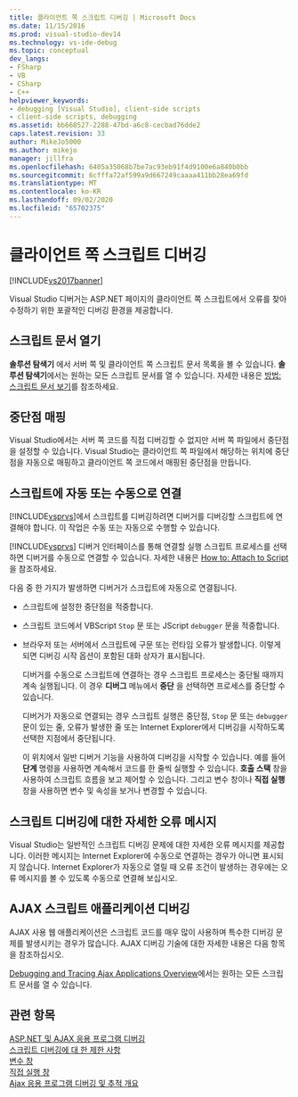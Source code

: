```yaml
---
title: 클라이언트 쪽 스크립트 디버깅 | Microsoft Docs
ms.date: 11/15/2016
ms.prod: visual-studio-dev14
ms.technology: vs-ide-debug
ms.topic: conceptual
dev_langs:
- FSharp
- VB
- CSharp
- C++
helpviewer_keywords:
- debugging [Visual Studio], client-side scripts
- client-side scripts, debugging
ms.assetid: bb668527-2288-47bd-a6c8-cecbad76dde2
caps.latest.revision: 33
author: MikeJo5000
ms.author: mikejo
manager: jillfra
ms.openlocfilehash: 6405a35068b7be7ac93eb91f4d9100e6a840b0bb
ms.sourcegitcommit: 6cfffa72af599a9d667249caaaa411bb28ea69fd
ms.translationtype: MT
ms.contentlocale: ko-KR
ms.lasthandoff: 09/02/2020
ms.locfileid: "65702375"
---
```

# <a name="client-side-script-debugging"></a>클라이언트 쪽 스크립트 디버깅
[!INCLUDE[vs2017banner](../includes/vs2017banner.md)]

Visual Studio 디버거는 ASP.NET 페이지의 클라이언트 쪽 스크립트에서 오류를 찾아 수정하기 위한 포괄적인 디버깅 환경을 제공합니다.  
  
## <a name="opening-script-documents"></a>스크립트 문서 열기  
 **솔루션 탐색기** 에서 서버 쪽 및 클라이언트 쪽 스크립트 문서 목록을 볼 수 있습니다. **솔루션 탐색기**에서는 원하는 모든 스크립트 문서를 열 수 있습니다. 자세한 내용은 [방법: 스크립트 문서 보기](../debugger/how-to-view-script-documents.md)를 참조하세요.  
  
## <a name="breakpoint-mapping"></a>중단점 매핑  
 Visual Studio에서는 서버 쪽 코드를 직접 디버깅할 수 없지만 서버 쪽 파일에서 중단점을 설정할 수 있습니다. Visual Studio는 클라이언트 쪽 파일에서 해당하는 위치에 중단점을 자동으로 매핑하고 클라이언트 쪽 코드에서 매핑된 중단점을 만듭니다.  
  
## <a name="manually-or-automatically-attaching-to-script"></a>스크립트에 자동 또는 수동으로 연결  
 [!INCLUDE[vsprvs](../includes/vsprvs-md.md)]에서 스크립트를 디버깅하려면 디버거를 디버깅할 스크립트에 연결해야 합니다. 이 작업은 수동 또는 자동으로 수행할 수 있습니다.  
  
 [!INCLUDE[vsprvs](../includes/vsprvs-md.md)] 디버거 인터페이스를 통해 연결할 실행 스크립트 프로세스를 선택하면 디버거를 수동으로 연결할 수 있습니다. 자세한 내용은 [How to: Attach to Script](../debugger/how-to-attach-to-script.md)을 참조하세요.  
  
 다음 중 한 가지가 발생하면 디버거가 스크립트에 자동으로 연결됩니다.  
  
- 스크립트에 설정한 중단점을 적중합니다.  
  
- 스크립트 코드에서 VBScript `Stop` 문 또는 JScript `debugger` 문을 적중합니다.  
  
- 브라우저 또는 서버에서 스크립트에 구문 또는 런타임 오류가 발생합니다. 이렇게 되면 디버깅 시작 옵션이 포함된 대화 상자가 표시됩니다.  
  
  디버거를 수동으로 스크립트에 연결하는 경우 스크립트 프로세스는 중단될 때까지 계속 실행됩니다. 이 경우 **디버그** 메뉴에서 **중단** 을 선택하면 프로세스를 중단할 수 있습니다.  
  
  디버거가 자동으로 연결되는 경우 스크립트 실행은 중단점, `Stop` 문 또는 `debugger` 문이 있는 줄, 오류가 발생한 줄 또는 Internet Explorer에서 디버깅을 시작하도록 선택한 지점에서 중단됩니다.  
  
  이 위치에서 일반 디버거 기능을 사용하여 디버깅을 시작할 수 있습니다. 예를 들어 **단계** 명령을 사용하면 계속해서 코드를 한 줄씩 실행할 수 있습니다. **호출 스택** 창을 사용하여 스크립트 흐름을 보고 제어할 수 있습니다. 그리고 변수 창이나 **직접 실행** 창을 사용하면 변수 및 속성을 보거나 변경할 수 있습니다.  
  
## <a name="enhanced-error-messages-for-script-debugging"></a>스크립트 디버깅에 대한 자세한 오류 메시지  
 Visual Studio는 일반적인 스크립트 디버깅 문제에 대한 자세한 오류 메시지를 제공합니다. 이러한 메시지는 Internet Explorer에 수동으로 연결하는 경우가 아니면 표시되지 않습니다. Internet Explorer가 자동으로 열릴 때 오류 조건이 발생하는 경우에는 오류 메시지를 볼 수 있도록 수동으로 연결해 보십시오.  
  
## <a name="debugging-ajax-script-applications"></a>AJAX 스크립트 애플리케이션 디버깅  
 AJAX 사용 웹 애플리케이션은 스크립트 코드를 매우 많이 사용하며 특수한 디버깅 문제를 발생시키는 경우가 많습니다. AJAX 디버깅 기술에 대한 자세한 내용은 다음 항목을 참조하십시오.  
  
 [Debugging and Tracing Ajax Applications Overview](https://msdn.microsoft.com/library/92684ea0-7bb4-4a34-9203-3aa6394ce375)에서는 원하는 모든 스크립트 문서를 열 수 있습니다.  
  
## <a name="see-also"></a>관련 항목  
 [ASP.NET 및 AJAX 응용 프로그램 디버깅](../debugger/debugging-aspnet-and-ajax-applications.md)   
 [스크립트 디버깅에 대 한 제한 사항](../debugger/limitations-on-script-debugging.md)   
 [변수 창](https://msdn.microsoft.com/library/ce0a67f6-2502-4b7a-ba45-cc32f8aeba3e)   
 [직접 실행 창](../ide/reference/immediate-window.md)   
 [Ajax 응용 프로그램 디버깅 및 추적 개요](https://msdn.microsoft.com/library/92684ea0-7bb4-4a34-9203-3aa6394ce375)

